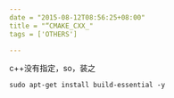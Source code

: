 ```yaml
---
date = "2015-08-12T08:56:25+08:00"
title = "“CMAKE_CXX_"
tags = ['OTHERS']

---
```


c++没有指定，so，装之

`sudo apt-get install build-essential -y`